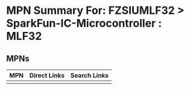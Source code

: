 



# MPN Summary For: FZSIUMLF32 > SparkFun-IC-Microcontroller : MLF32

## MPNs
  

|MPN|Direct Links|Search Links|
| :--- | :--- | :--- |
||||
